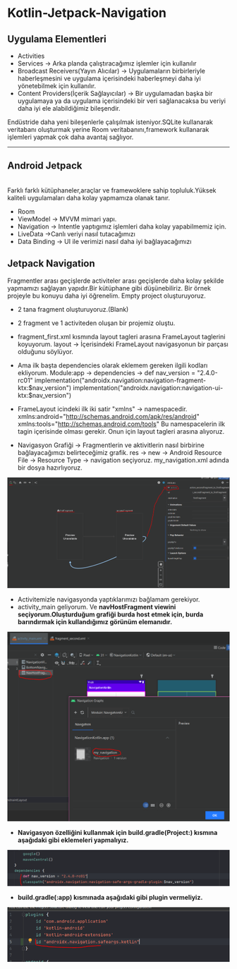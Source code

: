 # Kotlin-Jetpack-Navigation


<h2>Uygulama Elementleri</h2> 

+ Activities 
+ Services -> Arka planda çalıştıracağımız işlemler için kullanılır
+ Broadcast Receivers(Yayın Alıcılar) -> Uygulamaların birbirleriyle haberleşmesini ve uygulama içerisindeki haberleşmeyi daha iyi yönetebilmek için kullanılır. 
+ Content Providers(İçerik Sağlayıcılar) -> Bir uygulamadan başka bir uygulamaya ya da uygulama içerisindeki bir veri sağlanacaksa bu veriyi daha iyi ele alabildiğimiz bileşendir.

Endüstride daha yeni bileşenlerle çalışılmak isteniyor.SQLite kullanarak veritabanı oluşturmak yerine Room veritabanını,framework kullanarak işlemleri yapmak çok daha avantaj sağlıyor.
<hr>
<h2>Android Jetpack</h2><br>
Farklı farklı kütüphaneler,araçlar ve framewoklere sahip topluluk.Yüksek kaliteli uygulamaları daha kolay yapmamıza olanak tanır.

+ Room
+ ViewModel -> MVVM mimari yapı.
+ Navigation -> Intentle yaptıgımız işlemleri daha kolay yapabilmemiz için.
+ LiveData ->Canlı veriyi nasıl tutacağımızı
+ Data Binding -> UI ile verimizi nasıl daha iyi bağlayacağımızı


<h2>Jetpack Navigation</h2>

Fragmentler arası geçişlerde activiteler arası geçişlerde daha kolay şekilde yapmamızı sağlayan yapıdır.Bir kütüphane gibi düşünebiliriz.
Bir örnek projeyle bu konuyu daha iyi öğrenelim.
Empty project oluşturuyoruz.

+ 2 tana fragment oluşturuyoruz.(Blank)
+ 2 fragment ve 1 activiteden oluşan bir projemiz oluştu.
+ fragment_first.xml kısmında layout tagleri arasına FrameLayout taglerini koyuyorum.
layout -> İçerisindeki FrameLayout navigasyonun bir parçası olduğunu söylüyor.
+ Ama ilk başta dependencies olarak eklemem gereken ilgili kodları ekliyorum.
Module:app -> dependencies -> 
  def nav_version = "2.4.0-rc01"
  implementation("androidx.navigation:navigation-fragment-ktx:$nav_version")
  implementation("androidx.navigation:navigation-ui-ktx:$nav_version")
+ FrameLayout icindeki ilk iki satir "xmlns" -> namespacedir.
    xmlns:android="http://schemas.android.com/apk/res/android"
    xmlns:tools="http://schemas.android.com/tools"
Bu namespacelerin ilk tagin içerisinde olması gerekir. Onun için layout tagleri arasına alıyoruz.

+ Navigasyon Grafiği -> Fragmentlerin ve aktivitlerin nasıl birbirine bağlayacağımızı belirteceğimiz grafik.
res -> new -> Android Resource File -> Resource Type -> navigation seçiyoruz.
my_navigation.xml adında bir dosya hazırlıyoruz.

![action](https://github.com/isilay-subasi/Kotlin-Jetpack-Navigation/blob/main/images/action.PNG)

+ Activitemizle navigasyonda yaptıklarımızı bağlamam gerekiyor.
+ activity_main geliyorum. Ve <b>navHostFragment<b> viewini seçiyorum.Oluşturduğum grafiği burda host etmek için, burda barındırmak için kullandığımız görünüm elemanıdır.

![navHostFragment](https://github.com/isilay-subasi/Kotlin-Jetpack-Navigation/blob/main/images/navigasyon.PNG)
 
+ Navigasyon özelliğini kullanmak için build.gradle(Project:) kısmına aşağıdaki gibi eklemeleri yapmalıyız.

![dependencies](https://github.com/isilay-subasi/Kotlin-Jetpack-Navigation/blob/main/images/dependencies.PNG)

+ build.gradle(:app) kısmınada aşağıdaki gibi plugin vermeliyiz.

![dependencies](https://github.com/isilay-subasi/Kotlin-Jetpack-Navigation/blob/main/images/plugins.PNG)







  



